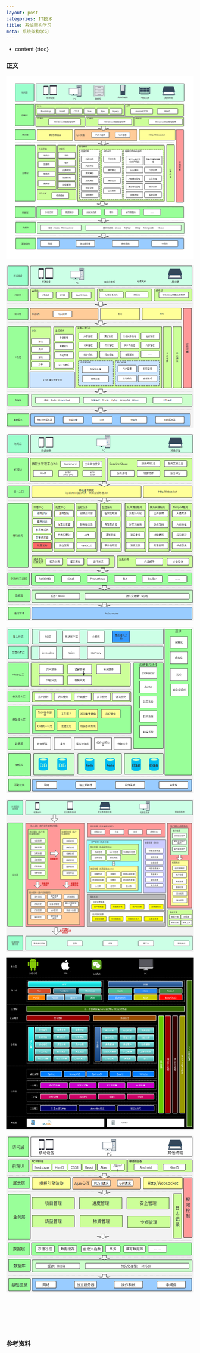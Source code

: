 ```yaml
---
layout: post
categories: IT技术
title: 系统架构学习
meta: 系统架构学习
---
```

* content
{:toc}

### 正文

![](https://raw.githubusercontent.com/iBaiYang/PictureWareroom/master/20190825/20190825232428.png)

![](https://raw.githubusercontent.com/iBaiYang/PictureWareroom/master/20190828/20190828144459.png)

![](https://raw.githubusercontent.com/iBaiYang/PictureWareroom/master/20190828/20190828144650.png)

![](https://raw.githubusercontent.com/iBaiYang/PictureWareroom/master/20190828/20190828144746.png)

![](https://raw.githubusercontent.com/iBaiYang/PictureWareroom/master/20190828/20190828145006.png)

![](https://raw.githubusercontent.com/iBaiYang/PictureWareroom/master/20190828/20190828145105.png)

![](https://raw.githubusercontent.com/iBaiYang/PictureWareroom/master/20190828/20190828145135.png)


<br/><br/><br/><br/><br/>
### 参考资料





